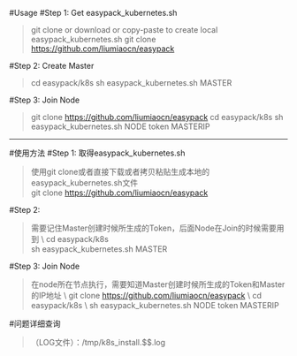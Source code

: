 #Usage
#Step 1: Get easypack_kubernetes.sh
>git clone or download or copy-paste to create local easypack_kubernetes.sh
git clone https://github.com/liumiaocn/easypack

#Step 2: Create Master
>cd easypack/k8s
sh easypack_kubernetes.sh MASTER

#Step 3: Join Node
>git clone https://github.com/liumiaocn/easypack
>cd easypack/k8s
>sh easypack_kubernetes.sh NODE token MASTERIP

---
#使用方法
#Step 1: 取得easypack_kubernetes.sh
>使用git clone或者直接下载或者拷贝粘贴生成本地的easypack_kubernetes.sh文件 \
git clone https://github.com/liumiaocn/easypack

#Step 2: 
>需要记住Master创建时候所生成的Token，后面Node在Join的时候需要用到 \ 
>cd easypack/k8s \
sh easypack_kubernetes.sh MASTER

#Step 3: Join Node
>在node所在节点执行，需要知道Master创建时候所生成的Token和Master的IP地址 \ 
>git clone https://github.com/liumiaocn/easypack \ 
>cd easypack/k8s \ 
>sh easypack_kubernetes.sh NODE token MASTERIP


#问题详细查询
>（LOG文件）：/tmp/k8s_install.$$.log
